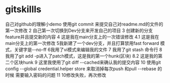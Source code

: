 # gitskillls
自己对github的理解小demo
使用git commit 来提交自己对readme.md的文件的第一次修改
2 自己第一次切换到Dev分支来开发自己的项目
3 创建新的分支feature并且提交新的内容
4 这是我在main分支上的一次错误修改
4.1 这是我在main分支上的第一次修改
5我新建了一个dev分支，并且打算禁用fast forward 模式，关键字是--no-ff
6我用了vi模式来编辑我的文件
7 我用了git stash 命令行
8 我用了git add -p进入了patch模式，这是我的第一个hunk(区块)
8.2 这是我的第二个区块hunk
9 这里我使用了git diff --cached来确认我的提交内容
10 使用git config --global credential.helper store 来取消掉每次push 和pull --rebase 的时候 需要输入密码的问题
11 10修改失败，再次修改

